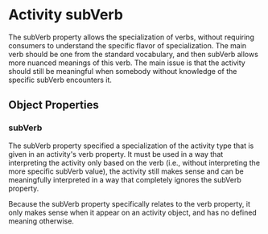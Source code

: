 # Activity subVerb

The subVerb property allows the specialization of verbs, without requiring consumers to understand the specific flavor of specialization. The main verb should be one from the standard vocabulary, and then subVerb allows more nuanced meanings of this verb. The main issue is that the activity should still be meaningful when somebody without knowledge of the specific subVerb encounters it.

## Object Properties

### subVerb

The subVerb property specified a specialization of the activity type that is given in an activity's verb property. It must be used in a way that interpreting the activity only based on the verb (i.e., without interpreting the more specific subVerb value), the activity still makes sense and can be meaningfully interpreted in a way that completely ignores the subVerb property.

Because the subVerb property specifically relates to the verb property, it only makes sense when it appear on an activity object, and has no defined meaning otherwise.

